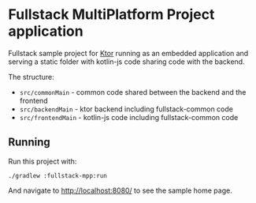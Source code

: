 # Fullstack MultiPlatform Project application

Fullstack sample project for [Ktor](https://ktor.io) running as an embedded application and serving
a static folder with kotlin-js code sharing code with the backend.

The structure:
* `src/commonMain` - common code shared between the backend and the frontend
* `src/backendMain` - ktor backend including fullstack-common code
* `src/frontendMain` - kotlin-js code including fullstack-common code 

## Running

Run this project with:

```
./gradlew :fullstack-mpp:run
```
 
And navigate to [http://localhost:8080/](http://localhost:8080/) to see the sample home page.  
